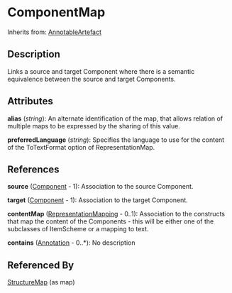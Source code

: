 
# ComponentMap

Inherits from: [AnnotableArtefact](../Base/AnnotableArtefact.md)



## Description

Links a source and target Component where there is a semantic equivalence between the source and target Components.


## Attributes

**alias** (*string*): An alternate identification of the map, that allows relation of multiple maps to be expressed by the sharing of this value.

**preferredLanguage** (*string*): Specifies the language to use for the content of the ToTextFormat option of RepresentationMap.



## References

**source** ([Component](../Base/Component.md) - 1): Association to the source Component.

**target** ([Component](../Base/Component.md) - 1): Association to the target Component.

**contentMap** ([RepresentationMapping](RepresentationMapping.md) - 0..1): Association to the constructs that map the content of the Components - this will be either one of the subclasses of ItemScheme or a mapping to text.

**contains** ([Annotation](../Base/Annotation.md) - 0..*): No description



## Referenced By

[StructureMap](StructureMap.md) (as map)


